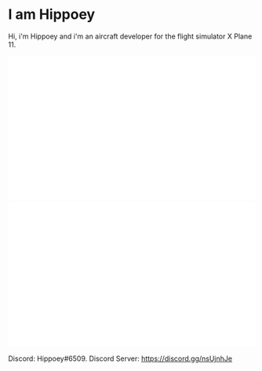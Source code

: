 # I am Hippoey

Hi, i'm Hippoey and i'm an aircraft developer for the flight simulator X Plane 11.



<a href="https://github.com/jstrieb/github-stats">

![](https://github.com/hippoey/hippoey/blob/master/generated/overview.svg)
![](https://github.com/hippoey/hippoey/blob/master/generated/languages.svg)

</a>

Discord: Hippoey#6509. 
Discord Server: https://discord.gg/nsUjnhJe 






